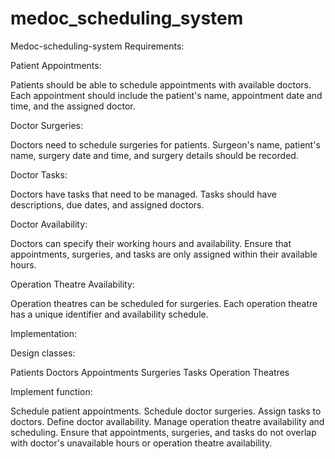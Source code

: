 # medoc_scheduling_system
Medoc-scheduling-system
Requirements:

Patient Appointments:

Patients should be able to schedule appointments with available doctors. Each appointment should include the patient's name, appointment date and time, and the assigned doctor.

Doctor Surgeries:

Doctors need to schedule surgeries for patients. Surgeon's name, patient's name, surgery date and time, and surgery details should be recorded.

Doctor Tasks:

Doctors have tasks that need to be managed. Tasks should have descriptions, due dates, and assigned doctors.

Doctor Availability:

Doctors can specify their working hours and availability. Ensure that appointments, surgeries, and tasks are only assigned within their available hours.

Operation Theatre Availability:

Operation theatres can be scheduled for surgeries. Each operation theatre has a unique identifier and availability schedule.

Implementation:

Design classes:

Patients Doctors Appointments Surgeries Tasks Operation Theatres

Implement function:

Schedule patient appointments. Schedule doctor surgeries. Assign tasks to doctors. Define doctor availability. Manage operation theatre availability and scheduling. Ensure that appointments, surgeries, and tasks do not overlap with doctor's unavailable hours or operation theatre availability.
